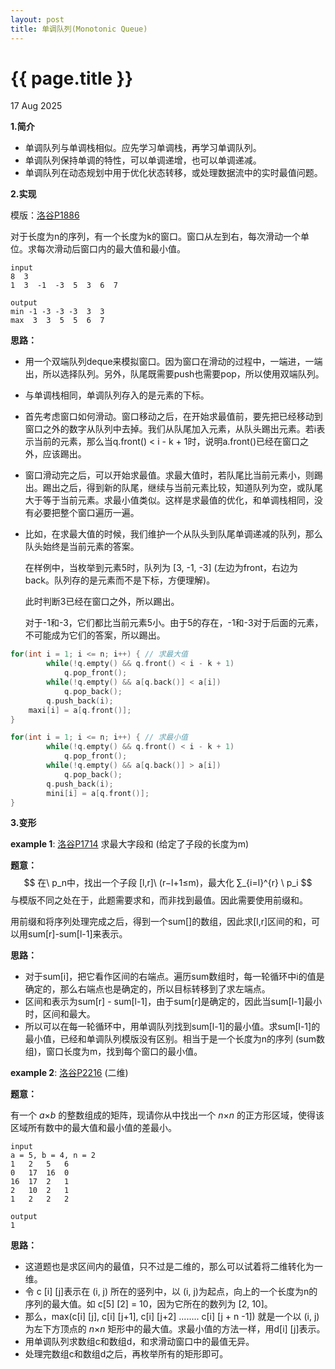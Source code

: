 ```yaml
---
layout: post
title: 单调队列(Monotonic Queue) 
---
```


{{ page.title }}
================
<p class="meta">17 Aug 2025</p>

**1.简介**

- 单调队列与单调栈相似。应先学习单调栈，再学习单调队列。
- 单调队列保持单调的特性，可以单调递增，也可以单调递减。
- 单调队列在动态规划中用于优化状态转移，或处理数据流中的实时最值问题。

**2.实现**

模版：[洛谷P1886](https://www.luogu.com.cn/problem/P1886)

对于长度为n的序列，有一个长度为k的窗口。窗口从左到右，每次滑动一个单位。求每次滑动后窗口内的最大值和最小值。

```
input
8  3
1  3  -1  -3  5  3  6  7
```
 
```
output
min -1 -3 -3 -3  3  3
max  3  3  5  5  6  7
```

**思路：**

- 用一个双端队列deque来模拟窗口。因为窗口在滑动的过程中，一端进，一端出，所以选择队列。另外，队尾既需要push也需要pop，所以使用双端队列。

- 与单调栈相同，单调队列存入的是元素的下标。

- 首先考虑窗口如何滑动。窗口移动之后，在开始求最值前，要先把已经移动到窗口之外的数字从队列中去掉。我们从队尾加入元素，从队头踢出元素。若i表示当前的元素，那么当q.front() < i - k + 1时，说明a.front()已经在窗口之外，应该踢出。

- 窗口滑动完之后，可以开始求最值。求最大值时，若队尾比当前元素小，则踢出。踢出之后，得到新的队尾，继续与当前元素比较，知道队列为空，或队尾大于等于当前元素。求最小值类似。这样是求最值的优化，和单调栈相同，没有必要把整个窗口遍历一遍。

- 比如，在求最大值的时候，我们维护一个从队头到队尾单调递减的队列，那么队头始终是当前元素的答案。

  在样例中，当枚举到元素5时，队列为 [3, -1, -3] (左边为front，右边为back。队列存的是元素而不是下标，方便理解)。

  此时判断3已经在窗口之外，所以踢出。

  对于-1和-3，它们都比当前元素5小。由于5的存在，-1和-3对于后面的元素，不可能成为它们的答案，所以踢出。

```c++
for(int i = 1; i <= n; i++) { // 求最大值
		while(!q.empty() && q.front() < i - k + 1)
			q.pop_front();
		while(!q.empty() && a[q.back()] < a[i])
			q.pop_back();
		q.push_back(i);
  	maxi[i] = a[q.front()];
}
```

```c++
for(int i = 1; i <= n; i++) { // 求最小值
		while(!q.empty() && q.front() < i - k + 1)
			q.pop_front();
		while(!q.empty() && a[q.back()] > a[i])
			q.pop_back();
		q.push_back(i);
		mini[i] = a[q.front()];
}
```

**3.变形**

**example 1**: [洛谷P1714](https://www.luogu.com.cn/problem/P1714) 求最大字段和 (给定了子段的长度为m)

**题意：**
$$
在\ p_n中，找出一个子段 [l,r]\ (r−l+1≤m)，最大化 ∑_{i=l}^{r} \  p_i
$$
与模版不同之处在于，此题需要求和，而非找到最值。因此需要使用前缀和。

用前缀和将序列处理完成之后，得到一个sum[]的数组，因此求[l,r]区间的和，可以用sum[r]-sum[l-1]来表示。

**思路：**

- 对于sum[i]，把它看作区间的右端点。遍历sum数组时，每一轮循环中i的值是确定的，那么右端点也是确定的，所以目标转移到了求左端点。
- 区间和表示为sum[r] - sum[l-1]，由于sum[r]是确定的，因此当sum[l-1]最小时，区间和最大。
- 所以可以在每一轮循环中，用单调队列找到sum[l-1]的最小值。求sum[l-1]的最小值，已经和单调队列模版没有区别。相当于是一个长度为n的序列 (sum数组)，窗口长度为m，找到每个窗口的最小值。

**example 2**: [洛谷P2216](https://www.luogu.com.cn/problem/P2216) (二维)

**题意：**

有一个 *a*×*b* 的整数组成的矩阵，现请你从中找出一个 *n*×*n* 的正方形区域，使得该区域所有数中的最大值和最小值的差最小。

```
input
a = 5, b = 4, n = 2
1   2   5   6
0   17  16  0
16  17  2   1
2   10  2   1
1   2   2   2
```

```
output
1
```

**思路：**

- 这道题也是求区间内的最值，只不过是二维的，那么可以试着将二维转化为一维。
- 令 c [i] [j]表示在 (i, j) 所在的竖列中，以 (i, j)为起点，向上的一个长度为n的序列的最大值。如 c[5] [2] = 10，因为它所在的数列为 [2, 10]。
- 那么，max(c[i] [j], c[i] [j+1], c[i] [j+2] ........ c[i] [j + n -1]) 就是一个以 (i, j)为左下方顶点的 *n*×*n* 矩形中的最大值。求最小值的方法一样，用d[i] [j]表示。
- 用单调队列求数组c和数组d，和求滑动窗口中的最值无异。
- 处理完数组c和数组d之后，再枚举所有的矩形即可。

